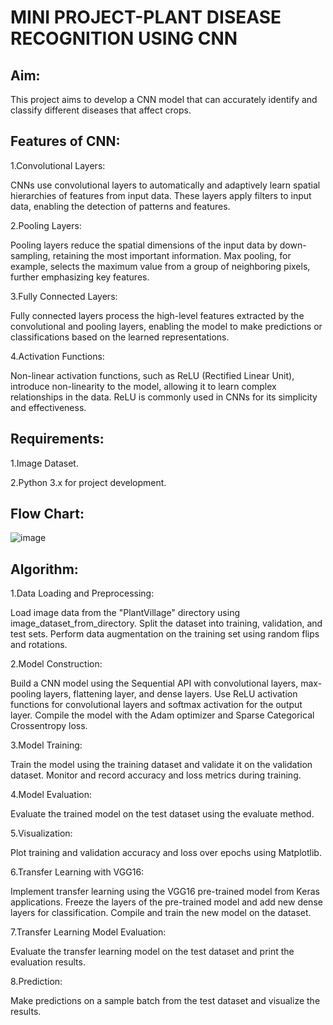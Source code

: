 # MINI PROJECT-PLANT DISEASE RECOGNITION USING CNN
## Aim:
This project aims to develop a CNN model that can accurately identify and classify different diseases that affect crops.
## Features of CNN:
1.Convolutional Layers:
  
  CNNs use convolutional layers to automatically and adaptively learn spatial hierarchies of features from input data. These layers apply filters to input data, enabling the detection of patterns and features.

2.Pooling Layers:
  
  Pooling layers reduce the spatial dimensions of the input data by down-sampling, retaining the most important information. Max pooling, for example, selects the maximum value from a group of neighboring pixels, further emphasizing key features.

3.Fully Connected Layers:
  
  Fully connected layers process the high-level features extracted by the convolutional and pooling layers, enabling the model to make predictions or classifications based on the learned representations.

4.Activation Functions:
  
  Non-linear activation functions, such as ReLU (Rectified Linear Unit), introduce non-linearity to the model, allowing it to learn complex relationships in the data. ReLU is commonly used in CNNs for its simplicity and effectiveness.
## Requirements:
1.Image Dataset.

2.Python 3.x for project development.
## Flow Chart:
![image](https://github.com/VishalGowthaman/Mini-Project-Plant-Disease-Prediction-/assets/94165380/3d7e9885-d47f-4da0-8291-c5070bd910ce)
## Algorithm:
1.Data Loading and Preprocessing:

Load image data from the "PlantVillage" directory using image_dataset_from_directory.
Split the dataset into training, validation, and test sets.
Perform data augmentation on the training set using random flips and rotations.

2.Model Construction:

Build a CNN model using the Sequential API with convolutional layers, max-pooling layers, flattening layer, and dense layers.
Use ReLU activation functions for convolutional layers and softmax activation for the output layer.
Compile the model with the Adam optimizer and Sparse Categorical Crossentropy loss.

3.Model Training:

Train the model using the training dataset and validate it on the validation dataset.
Monitor and record accuracy and loss metrics during training.

4.Model Evaluation:

Evaluate the trained model on the test dataset using the evaluate method.

5.Visualization:

Plot training and validation accuracy and loss over epochs using Matplotlib.

6.Transfer Learning with VGG16:

Implement transfer learning using the VGG16 pre-trained model from Keras applications.
Freeze the layers of the pre-trained model and add new dense layers for classification.
Compile and train the new model on the dataset.

7.Transfer Learning Model Evaluation:

Evaluate the transfer learning model on the test dataset and print the evaluation results.

8.Prediction:

Make predictions on a sample batch from the test dataset and visualize the results.

